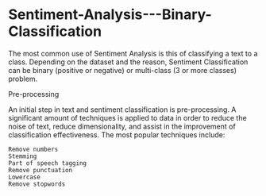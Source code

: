 # Sentiment-Analysis---Binary-Classification

The most common use of Sentiment Analysis is this of classifying a text to a class. Depending on the dataset and the reason, Sentiment Classification can be binary (positive or negative) or multi-class (3 or more classes) problem.

Pre-processing

An initial step in text and sentiment classification is pre-processing. A significant amount of techniques is applied to data in order to reduce the noise of text, reduce dimensionality, and assist in the improvement of classification effectiveness. The most popular techniques include:

    Remove numbers
    Stemming
    Part of speech tagging
    Remove punctuation
    Lowercase
    Remove stopwords
